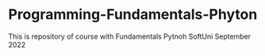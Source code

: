 # Programming-Fundamentals-Phyton
This is repository of course with Fundamentals Pytnoh SoftUni September 2022
